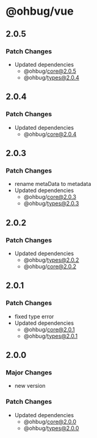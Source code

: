 # @ohbug/vue

## 2.0.5

### Patch Changes

- Updated dependencies
  - @ohbug/core@2.0.5
  - @ohbug/types@2.0.4

## 2.0.4

### Patch Changes

- Updated dependencies
  - @ohbug/core@2.0.4

## 2.0.3

### Patch Changes

- rename metaData to metadata
- Updated dependencies
  - @ohbug/core@2.0.3
  - @ohbug/types@2.0.3

## 2.0.2

### Patch Changes

- Updated dependencies
  - @ohbug/types@2.0.2
  - @ohbug/core@2.0.2

## 2.0.1

### Patch Changes

- fixed type error
- Updated dependencies
  - @ohbug/core@2.0.1
  - @ohbug/types@2.0.1

## 2.0.0

### Major Changes

- new version

### Patch Changes

- Updated dependencies
  - @ohbug/core@2.0.0
  - @ohbug/types@2.0.0
